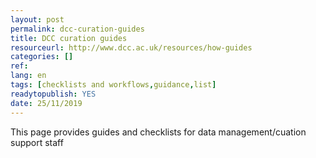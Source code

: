 ```yaml
---
layout: post 
permalink: dcc-curation-guides
title: DCC curation guides
resourceurl: http://www.dcc.ac.uk/resources/how-guides
categories: []
ref: 
lang: en
tags: [checklists and workflows,guidance,list]
readytopublish: YES
date: 25/11/2019
---
```

This page provides guides and checklists for data management/cuation support staff